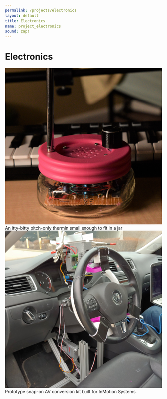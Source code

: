 ```yaml
---
permalink: /projects/electronics
layout: default
title: Electronics
name: project_electronics
sound: zap!
---
```

# Electronics

<div class="row">
    <div class="column">
        <img src="../assets/images/projects/Electronics/theremini.jpg" class="listimg">
        <div class="overlay">
            <div class="text_small">An itty-bitty pitch-only thermin small enough to fit in a jar</div>
        </div>
    </div>
    <div class="column">
        <img src="../assets/images/projects/Electronics/av.jpg" class="listimg">
        <div class="overlay">
            <div class="text_small">Prototype snap-on AV conversion kit built for InMotion Systems</div>
        </div>
    </div>
</div>